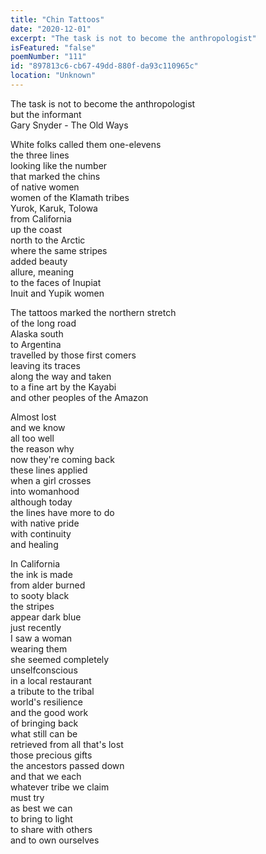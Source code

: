 ```yaml
---
title: "Chin Tattoos"
date: "2020-12-01"
excerpt: "The task is not to become the anthropologist"
isFeatured: "false"
poemNumber: "111"
id: "897813c6-cb67-49dd-880f-da93c110965c"
location: "Unknown"
---
```


The task is not to become the anthropologist  
 but the informant  
 Gary Snyder - The Old Ways

White folks called them one-elevens  
the three lines  
looking like the number  
that marked the chins  
of native women  
women of the Klamath tribes  
Yurok, Karuk, Tolowa  
from California  
up the coast  
north to the Arctic  
where the same stripes  
added beauty  
allure, meaning  
to the faces of Inupiat  
Inuit and Yupik women

The tattoos marked the northern stretch  
of the long road  
Alaska south  
to Argentina  
travelled by those first comers  
leaving its traces  
along the way and taken  
to a fine art by the Kayabi  
and other peoples of the Amazon

Almost lost  
and we know  
all too well  
the reason why  
now they're coming back  
these lines applied  
when a girl crosses  
into womanhood  
although today  
the lines have more to do  
with native pride  
with continuity  
and healing

In California  
the ink is made  
from alder burned  
to sooty black  
the stripes  
appear dark blue  
just recently  
I saw a woman  
wearing them  
she seemed completely  
unselfconscious  
in a local restaurant  
a tribute to the tribal  
world's resilience  
and the good work  
of bringing back  
what still can be  
retrieved from all that's lost  
those precious gifts  
the ancestors passed down  
and that we each  
whatever tribe we claim  
must try  
as best we can  
to bring to light  
to share with others  
and to own ourselves
